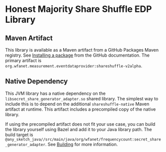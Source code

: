 # Honest Majority Share Shuffle EDP Library

## Maven Artifact

This library is available as a Maven artifact from a GitHub Packages Maven
registry. See
[Installing a package](https://docs.github.com/en/packages/working-with-a-github-packages-registry/working-with-the-apache-maven-registry#installing-a-package)
from the GitHub documentation. The primary artifact is
`org.wfanet.measurement.eventdataprovider:shareshuffle-v2alpha`.

## Native Dependency

This JVM library has a native dependency on the
`libsecret_share_generator_adapter.so` shared library. The simplest way to
include this is to depend on the additional `shareshuffle-native` Maven artifact
at runtime. This artifact includes a precompiled copy of the native library.

If using the precompiled artifact does not fit your use case, you can build the
library yourself using Bazel and add it to your Java library path. The build
target is
`@any_sketch_java//src/main/java/org/wfanet/frequencycount:secret_share_generator_adapter`.
See [Building](../../../../../../../../docs/building.md) for more information.
